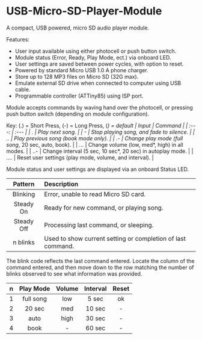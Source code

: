 # USB-Micro-SD-Player-Module
A compact, USB powered, micro SD audio player module.

Features:
 - User input available using either photocell or push button switch.
 - Module status (Error, Ready, Play Mode, ect.) via onboard LED.
 - User settings are saved between power cycles, with option to reset.
 - Powered by standard Micro USB 1.0 A phone charger.
 - Store up to 128 MP3 files on Micro SD (32G max).
 - Emulate external SD drive when connected to computer using USB cable.
 - Programmable controller (ATTiny85) using ISP port.
 
Module accepts commands by waving hand over the photocell, or pressing push button switch (depending on module configuration).

Key: (.) = Short Press, (-) = Long Press, (*) = default
| Input | Command |
| :---: | :--- |
| . | Play next song. |
| - | Stop playing song, and fade to silence. |
| .. | Play previous song (book mode only). |
| .- | Change play mode (full song*, 20 sec, auto, book). |
| ... | Change volume (low, med*, high) in all modes. |
| ..- | Change interval (5 sec, 10 sec*, 20 sec) in autoplay mode. |
| .... | Reset user settings (play mode, volume, and interval). |

Module status and user settings are displayed via an onboard Status LED.

| Pattern | Description |
| :---: | :--- |
| Blinking | Error, unable to read Micro SD card. |
| Steady On | Ready for new command, or playing song. |
| Steady Off | Processing last command, or sleeping. |
| n blinks | Used to show current setting or completion of last command. |

The blink code reflects the last command entered. Locate the column of the command entered, and then move down to the row matching the number of blinks observed to see what information was provided.

| n | Play Mode | Volume | Interval | Reset |
| :---: | :---: |  :---: | :---: | :---: |
| 1 | full song | low | 5 sec | ok |
| 2 | 20 sec | med | 10 sec | - |
| 3 | auto | high | 30 sec | - |
| 4 | book | - | 60 sec | - |
